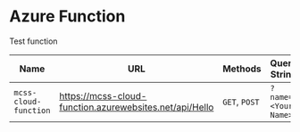 # Azure Function

Test function

| Name                  | URL                                                       | Methods       | Query String        |
| --------------------- | --------------------------------------------------------- | ------------- | ------------------- |
| `mcss-cloud-function` | <https://mcss-cloud-function.azurewebsites.net/api/Hello> | `GET`, `POST` | `?name=<Your Name>` |
